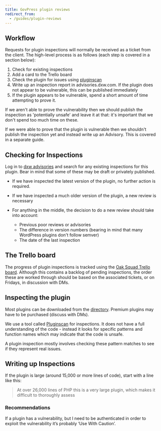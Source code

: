 ```yaml
---
title: GovPress plugin reviews
redirect_from:
  - /guides/plugin-reviews
---
```

## Workflow

Requests for plugin inspections will normally be received as a ticket from the
client. The high-level process is as follows (each step is covered in a section
below):

1. Check for existing inspections
2. Add a card to the Trello board
3. Check the plugin for issues using
   [pluginscan](https://git.govpress.com/dxw/pluginscan)
4. Write up an inspection report in advisories.dxw.com. If the plugin does not
   appear to be vulnerable, this can be published immediately
5. If the plugin appears to be vulnerable, spend a short amount of time
   attempting to prove it.

If we aren't able to prove the vulnerability then we should publish the
inspection as 'potentially unsafe' and leave it at that: it's important that we
don't spend too much time on these.

If we were able to prove that the plugin is vulnerable then we shouldn't publish
the inspection yet and instead write up an Advisory. This is covered in a
separate guide.

## Checking for Inspections

Log in to [dxw advisories](https://advisories.dxw.com/) and search for any
existing inspections for this plugin. Bear in mind that some of these may be
draft or privately published.

* If we have inspected the latest version of the plugin, no further action is
  required.
* If we have inspected a much older version of the plugin, a new review is
  necessary
* For anything in the middle, the decision to do a new review should take into
  account:

  * Previous poor reviews or advisories
  * The difference in version numbers (bearing in mind that many WordPress
    plugins don't follow semver)
  * The date of the last inspection

## The Trello board

The progress of plugin inspections is tracked using the
[Oak Squad Trello board](https://trello.com/b/pF46aRdl/govpress-oak-squad).
Although this contains a backlog of pending inspections, the order these are
worked through should be based on the associated tickets, or on Fridays, in
discussion with DMs.

## Inspecting the plugin

Most plugins can be downloaded from the
[directory](https://en-gb.wordpress.org/plugins/). Premium plugins may have to
be purchased (discuss with DMs).

We use a tool called [Pluginscan](https://git.govpress.com/dxw/pluginscan) for
inspections. It does not have a full understanding of the code - instead it
looks for specific patterns and function names which may indicate that the code
is unsafe.

A plugin inspection mostly involves checking these pattern matches to see if
they represent real issues.

## Writing up Inspections

If the plugin is large (around 15,000 or more lines of code), start with a line
like this:

> At over 26,000 lines of PHP this is a very large plugin, which makes it
> difficult to thoroughly assess

### Recommendations

If a plugin has a vulnerability, but I need to be authenticated in order to
exploit the vulnerability it’s probably ‘Use With Caution’.